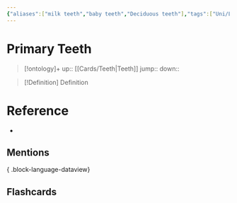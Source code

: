 ```yaml
---
{"aliases":["milk teeth","baby teeth","Deciduous teeth"],"tags":["Uni/LFS122","flashcards/LFS122"],"dg-publish":true,"permalink":"/cards/primary-teeth/","dgPassFrontmatter":true}
---
```


# Primary Teeth

> [!ontology]+
> up:: [[Cards/Teeth\|Teeth]]
> jump:: 
> down:: 

> [!Definition] Definition
> 

# Reference
- 

## Mentions

{ .block-language-dataview}

## Flashcards

